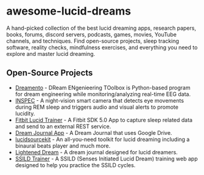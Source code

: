 # awesome-lucid-dreams

A hand-picked collection of the best lucid dreaming apps, research papers, books, forums, discord servers, podcasts, games, movies, YouTube channels, and techniques. Find open-source projects, sleep tracking software, reality checks, mindfulness exercises, and everything you need to explore and master lucid dreaming.

## Open-Source Projects

- [Dreamento](https://github.com/dreamento/dreamento) - DReam ENgenieering TOolbox is Python-based program for dream engineering while monitoring/analyzing real-time EEG data.
- [INSPEC](https://github.com/lucidcode/Halovision-INSPEC) - A night-vision smart camera that detects eye movements during REM sleep and triggers audio and visual alerts to promote lucidity.
- [Fitbit Lucid Trainer](https://github.com/lucid-trainer/fit-lucid-trainer) - A Fitbit SDK 5.0 App to capture sleep related data and send to an external REST service.
- [Dream Journal App](https://github.com/gitbrent/dream-journal-app) - A Dream Journal that uses Google Drive.
- [lucidsourcekit](https://github.com/BitFlaker/lucidsourcekit) - An all-you-need toolkit for lucid dreaming including a binaural beats player and much more.
- [Lightened Dream](https://github.com/lucidcode/Lightened-Dream) - A dream journal designed for lucid dreamers.
- [SSILD Trainer](https://github.com/rochismo/ssild-react) - A SSILD (Senses Initiated Lucid Dream) training web app designed to help you practice the SSILD cycles.
